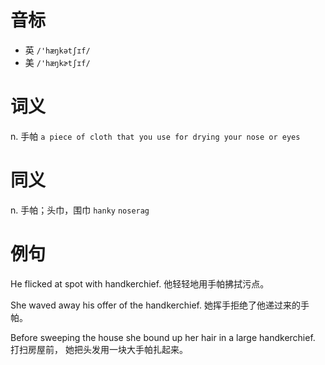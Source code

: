 # 音标

- 英 `/'hæŋkətʃɪf/`
- 美 `/'hæŋkɚtʃɪf/`

# 词义

n. 手帕
`a piece of cloth that you use for drying your nose or eyes`

# 同义

n. 手帕；头巾，围巾
`hanky` `noserag`

# 例句

He flicked at spot with handkerchief.
他轻轻地用手帕拂拭污点。

She waved away his offer of the handkerchief.
她挥手拒绝了他递过来的手帕。

Before sweeping the house she bound up her hair in a large handkerchief.
打扫房屋前， 她把头发用一块大手帕扎起来。


